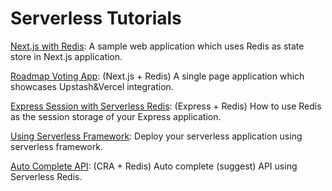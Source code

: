 # Serverless Tutorials
                                                                    


[Next.js with Redis](./nextjs-with-redis/): A sample web application which uses Redis as state store in Next.js application.

[Roadmap Voting App](./roadmap-voting-app/): (Next.js + Redis) A single page application which showcases Upstash&Vercel integration.

[Express Session with Serverless Redis](./express-session-with-redis/): (Express + Redis)  How to use Redis as the session storage of your Express application.

[Using Serverless Framework](./using-serverless-framework/): Deploy your serverless application using serverless framework.

[Auto Complete API](./auto-complete-api/): (CRA + Redis) Auto complete (suggest) API using Serverless Redis.
